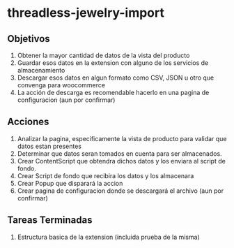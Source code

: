 # threadless-jewelry-import

## Objetivos

1. Obtener la mayor cantidad de datos de la vista del producto
2. Guardar esos datos en la extension con alguno de los servicios de almacenamiento
3. Descargar esos datos en algun formato como CSV, JSON u otro que convenga para woocommerce
4. La acción de descarga es recomendable hacerlo en una pagina de configuracion (aun por confirmar)

## Acciones

1. Analizar la pagina, especificamente la vista de producto para validar que datos estan presentes
2. Determinar que datos seran tomados en cuenta para ser almacenados.
3. Crear ContentScript que obtendra dichos datos y los enviara al script de fondo.
4. Crear Script de fondo que recibira los datos y los almacenara
5. Crear Popup que disparará la accion
6. Crear pagina de configuracion donde se descargará el archivo (aun por confirmar)

## Tareas Terminadas

1. Estructura basica de la extension (incluida prueba de la misma)
